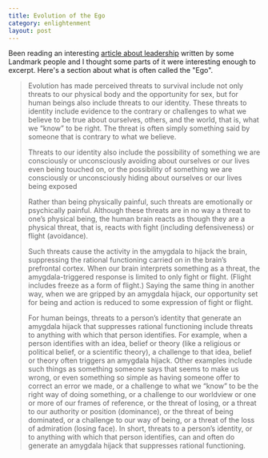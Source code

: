```yaml
---
title: Evolution of the Ego
category: enlightenment
layout: post
---
```


Been reading an interesting [article about leadership](http://ssrn.com/abstract=1585976) written by some Landmark people
and I thought some parts of it were interesting enough to excerpt.  Here's a section about what is
often called the "Ego".

> Evolution has made perceived threats to survival include not
> only threats to our physical body and the opportunity for sex, but for human beings
> also include threats to our identity.  These threats to identity include evidence to the
> contrary or challenges to what we believe to be true about ourselves, others, and the
> world, that is, what we “know” to be right.  The threat is often simply something said
> by someone that is contrary to what we believe.
>
> Threats to our identity also include
> the possibility of something we are  consciously or unconsciously  avoiding about
> ourselves or our lives even being touched on, or the possibility of something we are
> consciously or unconsciously hiding about ourselves or our lives being exposed
>
> Rather than being physically painful, such threats are emotionally or
> psychically painful.  Although these threats are in no way a threat to one’s physical
> being, the human brain reacts as though they are a physical threat, that is, reacts with
> fight (including defensiveness) or flight (avoidance).
>
> Such threats cause the activity in the amygdala to hijack the brain, suppressing
> the rational functioning carried on in the brain’s prefrontal cortex.  When our brain
> interprets something as a threat, the amygdala-triggered response is limited to only
> fight or flight.  (Flight includes freeze as a form of flight.)  Saying the same thing in
> another way, when we are gripped by an amygdala hijack, our opportunity set for
> being and action is reduced to some expression of fight or flight.
>
> For human beings, threats to a person’s identity that generate an amygdala
> hijack that suppresses rational functioning include threats to anything with which that
> person identifies.  For example, when a person identifies with an idea, belief or theory
> (like a religious or political belief, or a scientific theory), a challenge to that idea,
> belief or theory often triggers an amygdala hijack.  Other examples include such
> things as something someone says that seems to make us wrong, or even something so
> simple as having someone offer to correct an error we made, or a challenge to what
> we “know” to be the right way of doing something, or a challenge to our worldview or
> one or more of our frames of reference, or the threat of losing, or a threat to our
> authority or position (dominance), or the threat of being dominated, or a challenge to
> our way of being, or a threat of the loss of admiration (losing face). In short, threats to
> a person’s identity, or to anything with which that person identifies, can and often do
> generate an amygdala hijack that suppresses rational functioning.
